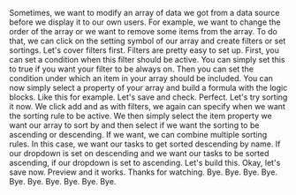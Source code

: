 Sometimes, we want to modify an array of data we got from a data source before we display it to our own users. For example, we want to change the order of the array or we want to remove some items from the array. To do that, we can click on the setting symbol of our array and create filters or set sortings. Let's cover filters first. Filters are pretty easy to set up. First, you can set a condition when this filter should be active. You can simply set this to true if you want your filter to be always on. Then you can set the condition under which an item in your array should be included. You can now simply select a property of your array and build a formula with the logic blocks. Like this for example. Let's save and check. Perfect. Let's try sorting it now. We click add and as with filters, we again can specify when we want the sorting rule to be active. We then simply select the item property we want our array to sort by and then select if we want the sorting to be ascending or descending. If we want, we can combine multiple sorting rules. In this case, we want our tasks to get sorted descending by name. If our dropdown is set on descending and we want our tasks to be sorted ascending, if our dropdown is set to ascending. Let's build this. Okay, let's save now. Preview and it works. Thanks for watching. Bye. Bye. Bye. Bye. Bye. Bye. Bye. Bye. Bye. Bye. 